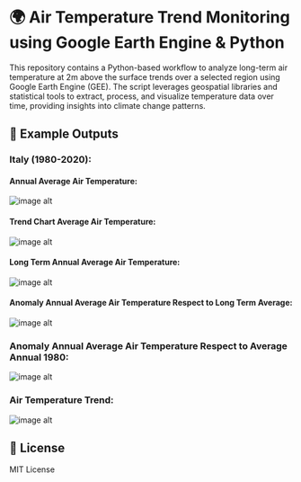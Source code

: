# 🌍 Air Temperature Trend Monitoring using Google Earth Engine & Python
This repository contains a Python-based workflow to analyze long-term air temperature at 2m above the surface trends over a selected region using Google Earth Engine (GEE). The script leverages geospatial libraries and statistical tools to extract, process, and visualize temperature data over time, providing insights into climate change patterns.

## 📸 Example Outputs

### Italy (1980-2020):

#### Annual Average Air Temperature:
![image alt](https://github.com/SaeidDaliriSusefi/AirTemperature-Trend-Monitoring/blob/0ccc2830a6da297f408ea6cd0a0104234306d6ef/Images/Yearly%20Average%20Air%20Temperature%20Italy%20(1).png)



#### Trend Chart Average Air Temperature:
![image alt](https://github.com/SaeidDaliriSusefi/AirTemperature-Trend-Monitoring/blob/0ccc2830a6da297f408ea6cd0a0104234306d6ef/Images/Trend%20Chart%20Average%20Air%20Temperature%20over%20the%20Italy.png)


#### Long Term Annual Average Air Temperature:
![image alt](https://github.com/SaeidDaliriSusefi/AirTemperature-Trend-Monitoring/blob/0ccc2830a6da297f408ea6cd0a0104234306d6ef/Images/Long%20Term%20Average%20Air%20Temperature%20Italy.png)

#### Anomaly Annual Average Air Temperature Respect to Long Term Average:
![image alt](https://github.com/SaeidDaliriSusefi/AirTemperature-Trend-Monitoring/blob/0ccc2830a6da297f408ea6cd0a0104234306d6ef/Images/Anomaly%20Yearly%20Average%20Air%20Temperature%20Respect%20to%20Long%20Term%20Average%20Italy%20(1).png)


### Anomaly Annual Average Air Temperature Respect to Average Annual 1980: 
![image alt](https://github.com/SaeidDaliriSusefi/AirTemperature-Trend-Monitoring/blob/0ccc2830a6da297f408ea6cd0a0104234306d6ef/Images/Anomaly%20Average%20Air%20Temperature%20Respect%20to%20Average%20Yearly%201980%20Italy%20(1).png)

### Air Temperature Trend:
![image alt](https://github.com/SaeidDaliriSusefi/AirTemperature-Trend-Monitoring/blob/0ccc2830a6da297f408ea6cd0a0104234306d6ef/Images/Trend%20Italy.png)



## 📜 License
MIT License


